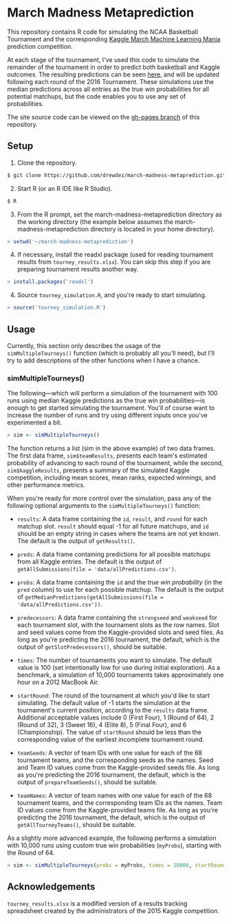 # March Madness Metaprediction

This repository contains R code for simulating the NCAA Basketball Tournament
and the corresponding [Kaggle March Machine Learning Mania][kaggle-url]
prediction competition.

At each stage of the tournament, I've used this code to simulate the remainder
of the tournament in order to predict both basketball and Kaggle outcomes. The
resulting predictions can be seen [here][metaprediction-url], and will be
updated following each round of the 2016 Tournament. These simulations use the
median predictions across all entries as the true win probabilities for all
potential matchups, but the code enables you to use any set of probabilities.

The site source code can be viewed on the [gh-pages branch][gh-pages-url] of
this repository.


## Setup

1. Clone the repository.
```bash
$ git clone https://github.com/drewdez/march-madness-metaprediction.git
```

2. Start R (or an R IDE like R Studio).
```bash
$ R
```

3. From the R prompt, set the march-madness-metaprediction directory as the
working directory (the example below assumes the march-madness-metaprediction
directory is located in your home directory).
```r
> setwd('~/march-madness-metaprediction')
```

4. If necessary, install the readxl package (used for reading tournament results
from `tourney_results.xlsx`). You can skip this step if you are preparing
tournament results another way.
```r
> install.packages('readxl')
```

4. Source `tourney_simulation.R`, and you're ready to start simulating.
```r
> source('tourney_simulation.R')
```


## Usage

Currently, this section only describes the usage of the `simMultipleTourneys()`
function (which is probably all you'll need), but I'll try to add descriptions
of the other functions when I have a chance.

### simMultipleTourneys()

The following—which will perform a simulation of the tournament with 100 runs
using median Kaggle predictions as the true win probabilities—is enough to get
started simulating the tournament. You'll of course want to increase the number
of runs and try using different inputs once you've experimented a bit.

~~~r
> sim <- simMultipleTourneys()
~~~

The function returns a list (sim in the above example) of two data frames. The
first data frame, `sim$teamResults`, presents each team's estimated probability
of advancing to each round of the tournament, while the second,
`sim$kaggleResults`, presents a summary of the simulated Kaggle competition,
including mean scores, mean ranks, expected winnings, and other performance
metrics.

When you're ready for more control over the simulation, pass any of the
following optional arguments to the `simMultipleTourneys()` function:

- `results`: A data frame containing the `id`, `result`, and `round` for each
matchup slot. `result` should equal -1 for all future matchups, and `id`
should be an empty string in cases where the teams are not yet known. The
default is the output of `getResults()`.

- `preds`: A data frame containing predictions for all possible matchups from
all Kaggle entries. The default is the output of
`getAllSubmissions(file = 'data/allPredictions.csv')`.

- `probs`: A data frame containing the `id` and the *true win probability* (in
the `pred` column) to use for each possible matchup. The default is the output
of `getMedianPredictions(getAllSubmissions(file = 'data/allPredictions.csv'))`.

- `predecessors`: A data frame containing the `strongseed` and `weakseed` for
each tournament slot, with the tournament slots as the row names. Slot and seed
values come from the Kaggle-provided slots and seed files. As long as you're
predicting the 2016 tournament, the default, which is the output of
`getSlotPredecessors()`, should be suitable.

- `times`: The number of tournaments you want to simulate. The default value is
100 (set intentionally low for use during initial exploration). As a benchmark,
a simulation of 10,000 tournaments takes approximately one hour on a 2012
MacBook Air.

- `startRound`: The round of the tournament at which you'd like to start
simulating. The default value of -1 starts the simulation at the tournament's
current position, according to the `results` data frame. Additional acceptable
values include 0 (First Four), 1 (Round of 64), 2 (Round of 32), 3 (Sweet 16),
4 (Elite 8), 5 (Final Four), and 6 (Championship). The value of `startRound`
should be less than the corresponding value of the earliest incomplete
tournament round.

- `teamSeeds`: A vector of team IDs with one value for each of the 68 tournament
teams, and the corresponding seeds as the names. Seed and Team ID values come
from the Kaggle-provided seeds file. As long as you're predicting the 2016
tournament, the default, which is the output of `prepareTeamSeeds()`, should be
suitable.

- `teamNames`: A vector of team names with one value for each of the 68
tournament teams, and the corresponding team IDs as the names. Team ID values
come from the Kaggle-provided teams file. As long as you're predicting the 2016
tournament, the default, which is the output of `getAllTourneyTeams()`, should
be suitable.

As a slightly more advanced example, the following performs a simulation with
10,000 runs using custom true win probabilities (`myProbs`), starting with the
Round of 64.

~~~r
> sim <- simMultipleTourneys(probs = myProbs, times = 10000, startRound = 1)
~~~


## Acknowledgements

`tourney_results.xlsx` is a modified version of a results tracking spreadsheet
created by the administrators of the 2015 Kaggle competition.

[metaprediction-url]: http://drewdez.com/march-madness-metaprediction/
[kaggle-url]: http://kaggle.com/c/march-machine-learning-mania-2016
[gh-pages-url]: https://github.com/drewdez/march-madness-metaprediction/tree/gh-pages
